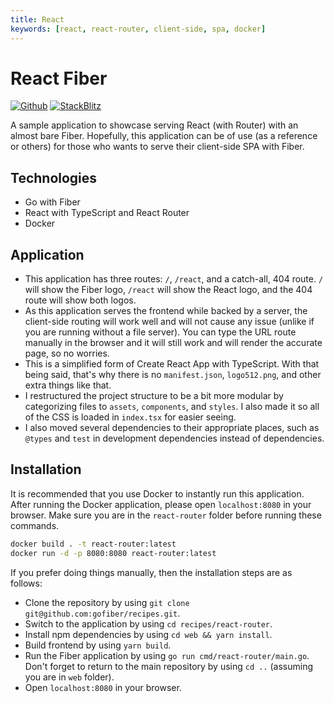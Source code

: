 ```yaml
---
title: React
keywords: [react, react-router, client-side, spa, docker]
---
```


# React Fiber

[![Github](https://img.shields.io/static/v1?label=&message=Github&color=2ea44f&style=for-the-badge&logo=github)](https://github.com/gofiber/recipes/tree/master/react-router) [![StackBlitz](https://img.shields.io/static/v1?label=&message=StackBlitz&color=2ea44f&style=for-the-badge&logo=StackBlitz)](https://stackblitz.com/github/gofiber/recipes/tree/master/react-router)

A sample application to showcase serving React (with Router) with an almost bare Fiber. Hopefully, this application can be of use (as a reference or others) for those who wants to serve their client-side SPA with Fiber.

## Technologies

- Go with Fiber
- React with TypeScript and React Router
- Docker

## Application

- This application has three routes: `/`, `/react`, and a catch-all, 404 route. `/` will show the Fiber logo, `/react` will show the React logo, and the 404 route will show both logos.
- As this application serves the frontend while backed by a server, the client-side routing will work well and will not cause any issue (unlike if you are running without a file server). You can type the URL route manually in the browser and it will still work and will render the accurate page, so no worries.
- This is a simplified form of Create React App with TypeScript. With that being said, that's why there is no `manifest.json`, `logo512.png`, and other extra things like that.
- I restructured the project structure to be a bit more modular by categorizing files to `assets`, `components`, and `styles`. I also made it so all of the CSS is loaded in `index.tsx` for easier seeing.
- I also moved several dependencies to their appropriate places, such as `@types` and `test` in development dependencies instead of dependencies.

## Installation

It is recommended that you use Docker to instantly run this application. After running the Docker application, please open `localhost:8080` in your browser. Make sure you are in the `react-router` folder before running these commands.

```bash
docker build . -t react-router:latest
docker run -d -p 8080:8080 react-router:latest
```

If you prefer doing things manually, then the installation steps are as follows:

- Clone the repository by using `git clone git@github.com:gofiber/recipes.git`.
- Switch to the application by using `cd recipes/react-router`.
- Install npm dependencies by using `cd web && yarn install`.
- Build frontend by using `yarn build`.
- Run the Fiber application by using `go run cmd/react-router/main.go`. Don't forget to return to the main repository by using `cd ..` (assuming you are in `web` folder).
- Open `localhost:8080` in your browser.
